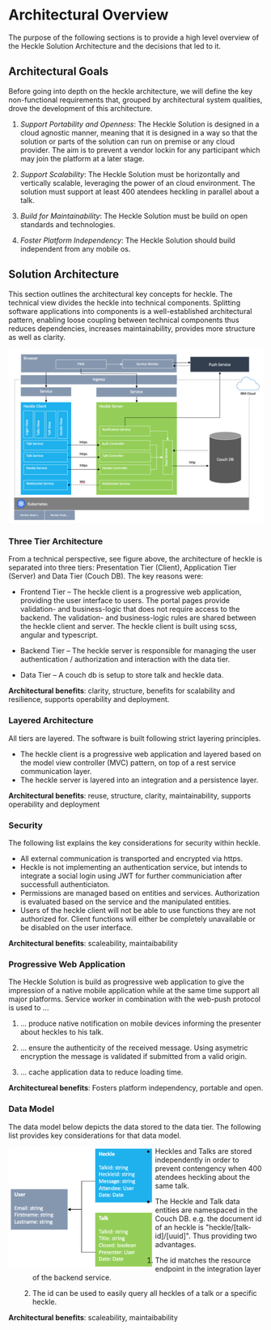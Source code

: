 # Architectural Overview

The purpose of the following sections is to provide a high level overview of the Heckle Solution Architecture and the decisions that led to it.

## Architectural Goals

Before going into depth on the heckle architecture, we will define the key non-functional requirements that, grouped by architectural system qualities, drove the development of this architecture.

1. *Support Portability and Openness*: The Heckle Solution is designed in a cloud agnostic manner, meaning that it is designed in a way so that the solution or parts of the solution can run on premise or any cloud provider. The aim is to prevent a vendor lockin for any participant which may join the platform at a later stage.

1. *Support Scalability*: The Heckle Solution must be horizontally and vertically scalable, leveraging the power of an cloud environment. The solution must support at least 400 atendees heckling in parallel about a talk.

1. *Build for Maintainability*: The Heckle Solution must be build on open standards and technologies.

1. *Foster Platform Independency*: The Heckle Solution should build independent from any mobile os.

## Solution Architecture

This section outlines the architectural key concepts for heckle. The technical view divides the heckle into technical components. Splitting software applications into components is a well-established architectural pattern, enabling loose coupling between technical components thus reduces dependencies, increases maintainability, provides more structure as well as clarity.

![solution architecture](images/solutionarchitecture.png)

### Three Tier Architecture

From a technical perspective, see figure above, the architecture of heckle is separated into three tiers: Presentation Tier (Client), Application Tier (Server) and Data Tier (Couch DB). The key reasons were:

* Frontend Tier – The heckle client is a progressive web application, providing the user interface to users. The portal pages provide validation- and business-logic that does not require access to the backend. The validation- and business-logic rules are shared between the heckle client and server. The heckle client is built using scss, angular and typescript.

* Backend Tier – The heckle server is responsible for managing the user authentication / authorization and interaction with the data tier.

* Data Tier – A couch db is setup to store talk and heckle data.

**Architectural benefits**: clarity, structure, benefits for scalability and resilience, supports operability and deployment.

### Layered Architecture

All tiers are layered. The software is built following strict layering principles.

* The heckle client is a progressive web application and layered based on the model view controller (MVC) pattern, on top of a rest service communication layer.
* The heckle server is layered into an integration and a persistence layer.

**Architectural benefits**: reuse, structure, clarity, maintainability, supports operability and deployment

### Security

The following list explains the key considerations for security within heckle.

* All external communication is transported and encrypted via https.
* Heckle is not implementing an authentication service, but intends to integrate a social login using JWT for further communiciation after successfull authenticiaton.
* Permissions are managed based on entities and services. Authorization is evaluated based on the service and the manipulated entities.
* Users of the heckle client will not be able to use functions they are not authorized for. Client functions will either be completely unavailable or be disabled on the user interface.

**Architectural benefits**: scaleability, maintaibability

### Progressive Web Application

The Heckle Solution is build as progressive web application to give the impression of a native mobile application while at the same time support all major platforms. Service worker in combination with the web-push protocol is used to ...

 1. ... produce native notification on mobile devices informing the presenter about heckles to his talk.

 1. ... ensure the authenticity of the received message. Using asymetric encryption the message is validated if submitted from a valid origin.

 1. ... cache application data to reduce loading time.

**Architectureal benefits**: Fosters platform independency, portable and open.

### Data Model

The data model below depicts the data stored to the data tier. The following list provides key considerations for that data model.

<img alt="data model" align="left" src="images/datamodel.png" width="290">

* Heckles and Talks are stored independently in order to prevent contengency when 400 atendees heckling about the same talk.

* The Heckle and Talk data entities are namespaced in the Couch DB. e.g. the document id of an heckle is "heckle/[talk-id]/[uuid]". Thus providing two advantages.
    1. The id matches the resource endpoint in the integration layer of the backend service.

    1. The id can be used to easily query all heckles of a talk or a specific heckle.

**Architectural benefits**: scaleability, maintaibability
